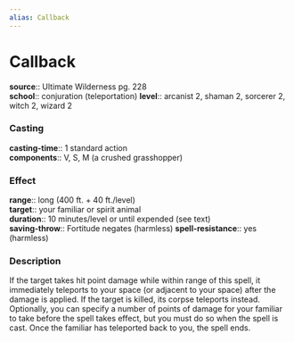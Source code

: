 ```yaml
---
alias: Callback
---
```


# Callback 

**source**:: Ultimate Wilderness pg. 228  
**school**:: conjuration (teleportation)
**level**:: arcanist 2, shaman 2, sorcerer 2, witch 2, wizard 2

### Casting 

**casting-time**:: 1 standard action  
**components**:: V, S, M (a crushed grasshopper)

### Effect 

**range**:: long (400 ft. + 40 ft./level)  
**target**:: your familiar or spirit animal  
**duration**:: 10 minutes/level or until expended (see text)  
**saving-throw**:: Fortitude negates (harmless)
**spell-resistance**:: yes (harmless)

### Description 

If the target takes hit point damage while within range of this spell, it immediately teleports to your space (or adjacent to your space) after the damage is applied. If the target is killed, its corpse teleports instead. Optionally, you can specify a number of points of damage for your familiar to take before the spell takes effect, but you must do so when the spell is cast. Once the familiar has teleported back to you, the spell ends.

